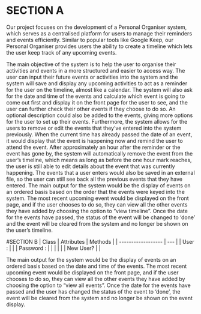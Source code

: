 # SECTION A
Our project focuses on the development of a Personal Organiser system, which serves as a centralised platform for users to manage their reminders and events efficiently. Similar to popular tools like Google Keep, our Personal Organiser provides users the ability to create a timeline which lets the user keep track of any upcoming events.

The main objective of the system is to help the user to organise their activities and events in a more structured and easier to access way. The user can input their future events or activities into the system and the system will save and display any upcoming activities to act as a reminder for the user on the timeline, almost like a calendar. The system will also ask for the date and time of the events and calculate which event is going to come out first and display it on the front page for the user to see, and the user can further check their other events if they choose to do so. An optional description could also be added to the events, giving more options for the user to set up their events. Furthermore, the system allows for the users to remove or edit the events that they’ve entered into the system previously. When the current time has already passed the date of an event, it would display that the event is happening now and remind the user to attend the event. After approximately an hour after the reminder or the event has gone by, the system will automatically remove the event from the user’s timeline, which means as long as before the one hour mark reaches, the user is still able to edit details about the event that was currently happening. The events that a user enters would also be saved in an external file, so the user can still see back all the previous events that they have entered.
The main output for the system would be the display of events on an ordered basis based on the order that the events were keyed into the system. The most recent upcoming event would be displayed on the front page, and if the user chooses to do so, they can view all the other events they have added by choosing the option to “view timeline”. Once the date for the events have passed, the status of the event will be changed to ‘done’ and the event will be cleared from the system and no longer be shown on the user’s timeline. 

#SECTION B
| Class |  Attributes   | Methods |
| ------------------ | --- |
| User : |     |
| Password :                        |     |
|                                   |     |
| New User? |     |


The main output for the system would be the display of events on an ordered basis based on the date and time of the events. The most recent upcoming event would be displayed on the front page, and if the user chooses to do so, they can view all the other events they have added by choosing the option to “view all events”. Once the date for the events have passed and the user has changed the status of the event to ‘done’, the event will be cleared from the system and no longer be shown on the event display. 
